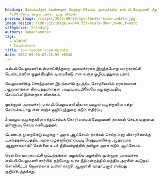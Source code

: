 ```yaml
---
heading: கோயம்புத்தூர் வெள்ளலூர் பேருந்து நிலையம் அமைத்ததில் எஸ்.பி.வேலுமணி மீது
  ₹100 கோடி ஊழல் புகார். முழு விவரம்.
preview_image: /images/2022/09/06/spv-tender-scam-update.jpg
image_resize: /cdn-cgi/image/w=640,fit=scale-down,q=80,f=auto
categories: trending
authors: Ramachandran
tags:
  - AIADMK
  - Coimbatore
title: spv-tender-scam-update
date: 2022-09-06 07:26:59 +0530
---
```

எஸ்.பி.வேலுமணி உள்ளாட்சித்துறை அமைச்சராக இருந்தபோது மாநகராட்சி டெண்டர்களை ஒதுக்கியதில் முறைகேடு என லஞ்ச ஒழிப்புத்துறை புகார்.

வேலுமணிக்கு சொந்தமான இடங்களில் நடத்திய சோதனையில் ஏராளமான ஆவணங்கள் கிடைத்துள்ளதன் அடிப்படையிலேயே வழக்குப்பதிவு செய்யப்பட்டுள்ளதாக விளக்கம்.

முன்னாள் அமைச்சர் எஸ்.பி.வேலுமணி மீதான ஊழல் வழக்குகளை ரத்து செய்யக்கூடாது என லஞ்ச ஒழிப்புத்துறை கடும் எதிர்ப்பு.

2 ஊழல் வழக்குகளை ரத்துசெய்யக் கோரி எஸ்.பி.வேலுமணி தாக்கல் செய்த மனுவை தள்ளுபடி செய்ய வலியுறுத்தல்.

டெண்டர் முறைகேடு வழக்கு - அரசு ஆட்சேபம் தாக்கல் செய்த மனு விசாரணைக்கு உகந்ததல்லமத்திய அரசு வழக்கறிஞர் எப்படி வேலுமணிக்கு ஆதரவாக ஆஜராகலாம்? சென்னை உயர் நீதிமன்றத்தில் தமிழக அரசு கடும் ஆட்சேபம்.

சென்னை மாநகராட்சி ஒப்பந்தங்கள் வழங்கிய வழக்கில் முன்னாள் அமைச்சர் எஸ்.பி.வேலுமணி சார்பில் தற்போது உச்ச நீதிமன்றத்தில் மத்திய அரசின் கூடுதல் சொலிசிட்டர் ஜெனரலாக உள்ள ராஜூ ஆஜராகி வாதாடினார் என்பது குறிப்பிடத்தக்கது.